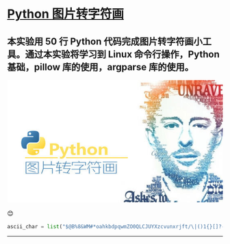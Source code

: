 [Python 图片转字符画](https://www.shiyanlou.com/courses/370/labs/1191/document '原文地址')
================
本实验用 50 行 Python 代码完成图片转字符画小工具。通过本实验将学习到 Linux 命令行操作，Python 基础，pillow 库的使用，argparse 库的使用。
------------

[![img2ascii]](https://www.shiyanlou.com/courses/370/labs/1191/document)

:blush:
```python
ascii_char = list("$@B%8&WM#*oahkbdpqwmZO0QLCJUYXzcvunxrjft/\|()1{}[]?-_+~<>i!lI;:,\"^`'. ")
```

--------------------
[img2ascii]:./ncn370.jpg '原文地址'






